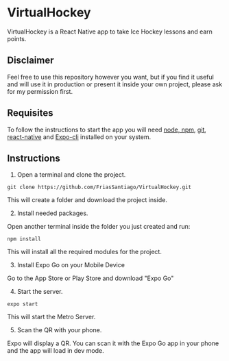 # VirtualHockey

VirtualHockey is a React Native app to take Ice Hockey lessons and earn points.

## Disclaimer

Feel free to use this repository however you want, but if you find it useful and will use it in production or present it inside your own project, please ask for my permission first.

## Requisites

To follow the instructions to start the app you will need [node, npm](https://nodejs.org/en/), [git](https://git-scm.com/), [react-native](https://reactnative.dev/docs/environment-setup) and [Expo-cli](https://docs.expo.io/get-started/installation/) installed on your system.

## Instructions

1) Open a terminal and clone the project.

```
git clone https://github.com/FriasSantiago/VirtualHockey.git
```

This will create a folder and download the project inside.

2) Install needed packages.

Open another terminal inside the folder you just created and run:

```
npm install
```

This will install all the required modules for the project. 

3. Install Expo Go on your Mobile Device

Go to the App Store or Play Store and download "Expo Go"

4. Start the server.

```
expo start
```

This will start the Metro Server. 

5. Scan the QR with your phone.

Expo will display a QR. You can scan it with the Expo Go app in your phone and the app will load in dev mode.
